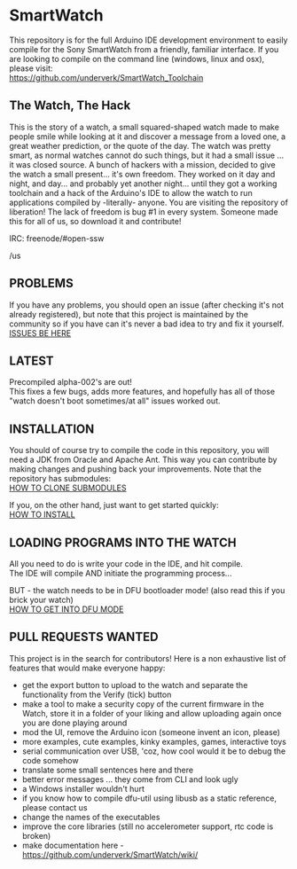 SmartWatch
==========

This repository is for the full Arduino IDE development environment to easily compile for the Sony SmartWatch from a friendly, familiar interface.
If you are looking to compile on the command line (windows, linux and osx), please visit:  
https://github.com/underverk/SmartWatch_Toolchain  

## The Watch, The Hack

This is the story of a watch, a small squared-shaped watch made to make people smile while looking at it and discover a message from a loved one, a great weather prediction, or the quote of the day. 
The watch was pretty smart, as normal watches cannot do such things, but it had a small issue ... it was closed source. A bunch of hackers with a mission, decided to give the watch a small present... it's own freedom. They worked on it day and night, and day... and probably yet another night... until they got a working toolchain and a hack of the Arduino's IDE to allow the watch to run applications compiled by -literally- anyone.
You are visiting the repository of liberation! The lack of freedom is bug #1 in every system. Someone made this for all of us, so download it and contribute!
  
IRC: freenode/#open-ssw  

/us

PROBLEMS
--------

If you have any problems, you should open an issue (after checking it's not already registered), but note that this project is maintained by the community so if you have can it's never a bad idea to try and fix it yourself.
[ISSUES BE HERE](https://github.com/underverk/SmartWatch/issues)

LATEST
------

Precompiled alpha-002's are out!  
This fixes a few bugs, adds more features, and hopefully has all of those "watch doesn't boot sometimes/at all" issues worked out.

INSTALLATION
------------

You should of course try to compile the code in this repository, you will need a JDK from Oracle and Apache Ant.
This way you can contribute by making changes and pushing back your improvements. Note that the repository has submodules:  
[HOW TO CLONE SUBMODULES](https://github.com/underverk/SmartWatch/wiki/Cloning-Submodules)  

If you, on the other hand, just want to get started quickly:  
[HOW TO INSTALL](https://github.com/underverk/SmartWatch/wiki/Installing-the-IDE)  

LOADING PROGRAMS INTO THE WATCH
-------------------------------

All you need to do is write your code in the IDE, and hit compile.  
The IDE will compile AND initiate the programming process...  

BUT - the watch needs to be in DFU bootloader mode! (also read this if you brick your watch)  
[HOW TO GET INTO DFU MODE](https://github.com/underverk/SmartWatch/wiki/Doing-the-DFU)  



PULL REQUESTS WANTED
--------------------

This project is in the search for contributors! Here is a non exhaustive list of features that would make everyone happy:

- get the export button to upload to the watch and separate the functionality from the Verify (tick) button
- make a tool to make a security copy of the current firmware in the Watch, store it in a folder of your liking and allow uploading again once you are done playing around
- mod the UI, remove the Arduino icon (someone invent an icon, please)
- more examples, cute examples, kinky examples, games, interactive toys
- serial communication over USB, 'coz, how cool would it be to debug the code somehow
- translate some small sentences here and there
- better error messages ... they come from CLI and look ugly
- a Windows installer wouldn't hurt
- if you know how to compile dfu-util using libusb as a static reference, please contact us
- change the names of the executables
- improve the core libraries (still no accelerometer support, rtc code is broken)
- make documentation here - https://github.com/underverk/SmartWatch/wiki/